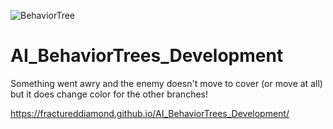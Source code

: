 ![BehaviorTree](https://user-images.githubusercontent.com/49692399/112735933-3ebec000-8f0c-11eb-80f1-3e785ef777db.jpg)
# AI_BehaviorTrees_Development

Something went awry and the enemy doesn't move to cover (or move at all) but it does change color for the other branches!

https://fractureddiamond.github.io/AI_BehaviorTrees_Development/
